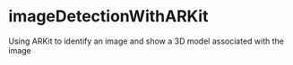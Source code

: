 # imageDetectionWithARKit
Using ARKit to identify an image and show a 3D model associated with the image
